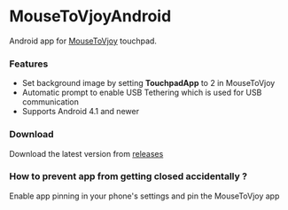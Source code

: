 # MouseToVjoyAndroid
Android app for [MouseToVjoy](https://github.com/xCuri0/MouseToVjoy) touchpad.

### Features
* Set background image by setting **TouchpadApp** to 2 in MouseToVjoy
* Automatic prompt to enable USB Tethering which is used for USB communication
* Supports Android 4.1 and newer

### Download
Download the latest version from [releases](https://github.com/xCuri0/MouseToVjoyAndroid/releases)

### How to prevent app from getting closed accidentally ?
Enable app pinning in your phone's settings and pin the MouseToVjoy app